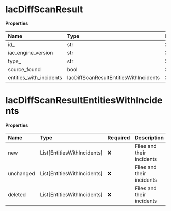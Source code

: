 # IacDiffScanResult

**Properties**

| Name                    | Type                                   | Required | Description |
| :---------------------- | :------------------------------------- | :------- | :---------- |
| id\_                    | str                                    | ❌       |             |
| iac_engine_version      | str                                    | ❌       |             |
| type\_                  | str                                    | ❌       |             |
| source_found            | bool                                   | ❌       |             |
| entities_with_incidents | IacDiffScanResultEntitiesWithIncidents | ❌       |             |

# IacDiffScanResultEntitiesWithIncidents

**Properties**

| Name      | Type                        | Required | Description               |
| :-------- | :-------------------------- | :------- | :------------------------ |
| new       | List[EntitiesWithIncidents] | ❌       | Files and their incidents |
| unchanged | List[EntitiesWithIncidents] | ❌       | Files and their incidents |
| deleted   | List[EntitiesWithIncidents] | ❌       | Files and their incidents |

<!-- This file was generated by liblab | https://liblab.com/ -->
